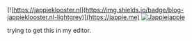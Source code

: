 [![https://jappieklooster.nl](https://img.shields.io/badge/blog-jappieklooster.nl-lightgrey)](https://jappie.me)
[![Jappiejappie](https://img.shields.io/badge/discord-jappiejappie-black?logo=discord)](https://discord.gg/Hp4agqy)

trying to get this in my editor.
